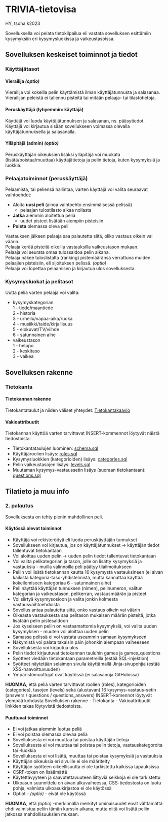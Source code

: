 # TRIVIA-tietovisa
HY, tsoha k2023

Sovelluksella voi pelata tietokilpailua eli vastata sovelluksen esittämiin kysymyksiin eri kysymysluokissa ja vaikeustasoissa.  

## Sovelluksen keskeiset toiminnot ja tiedot

### Käyttäjätasot

#### Vierailija    *(optio)*
Vierailija voi kokeilla pelin käyttämistä ilman käyttäjätunnusta ja salasanaa.  
Vierailijan peleistä ei tallennu pisteitä tai mitään pelaaja- tai tilastotietoja.  

#### Peruskäyttäjä (lyhyemmin: käyttäjä)
Käyttäjä voi luoda käyttäjätunnuksen ja salasanan, ns. pääsytiedot.   
Käyttäjä voi kirjautua sisään sovellukseen voimassa olevalla käyttäjätunnuksella ja salasanalla.  

#### Ylläpitäjä (admin)    *(optio)*
Peruskäyttäjän oikeuksien lisäksi ylläpitäjä voi muokata (lisätä/poistaa/muuttaa) käyttäjätietoja ja pelin tietoja, kuten kysymyksiä ja luokkia.  

### Pelaajatoiminnot (peruskäyttäjä)

Pelaamista, tai peliensä hallintaa, varten käyttäjä voi valita seuraavat vaihtoehdot:  
* Aloita **uusi peli** (ainoa vaihtoehto ensimmäisessä pelissä)  
  - pelaajan tulostilasto alkaa nollasta  
* **Jatka** aiemmin aloitettua peliä  
  - uudet pisteet lisätään aiempiin pisteisiin  
* **Poista** olemassa oleva peli  

Vastauksen jälkeen pelaaja saa palautetta siitä, oliko vastaus oikein vai väärin.   
Pelaaja kerää pisteitä oikeilla vastauksilla vaikeustason mukaan.   
Pelaaja voi seurata omaa tulossaldoa pelin aikana.  
Pelaaja näkee tuloslistalta (ranking) pistemääränsä verrattuna muiden pelaajien pisteisiin, eli sijoituksen pelissä.    *(optio)*  
Pelaaja voi lopettaa pelaamisen ja kirjautua ulos sovelluksesta.   

### Kysymysluokat ja pelitasot

Uutta peliä varten pelaaja voi valita:   
* kysymyskategorian   
  1 - tiede/maantiede   
  2 - historia    
  3 - urheilu/vapaa-aika/ruoka   
  4 - musiikki/taide/kirjallisuus   
  5 - elokuvat/TV/viihde   
  6 - satunnainen aihe   
* vaikeustason   
  1 - helppo   
  2 - keskitaso   
  3 - vaikea   

## Sovelluksen rakenne

### Tietokanta

#### Tietokannan rakenne
Tietokantataulut ja niiden väliset yhteydet: [Tietokantakaavio](https://github.com/a-bzzzz/trivia/blob/main/documentation/db_structure.png)

#### Vakioattribuutit
Tietokannan käyttöä varten tarvittavat INSERT-kommennot löytyvät näistä tiedostoista:
* Tietokantataulujen luominen: 					                        [schema.sql](https://github.com/a-bzzzz/trivia/blob/main/schema.sql)
* Käyttäjäroolien lisäys: 					                            [roles.sql](https://github.com/a-bzzzz/trivia/blob/main/roles.sql)
* Kysymysluokkien (kategorioiden) lisäys: 			                [categories.sql](https://github.com/a-bzzzz/trivia/blob/main/categories.sql)
* Pelin vaikeustasojen lisäys: 					                        [levels.sql](https://github.com/a-bzzzz/trivia/blob/main/levels.sql)
* Muutaman kysymys-vastaussetin lisäys (suoraan tietokantaan): 	[questions.sql](https://github.com/a-bzzzz/trivia/blob/main/questions.sql)
    
## Tilatieto ja muu info

### 2. palautus

Sovelluksesta on tehty pienin mahdollinen peli.

#### Käytössä olevat toiminnot
- Käyttäjä voi rekisteröityä eli luoda peruskäyttäjän tunnukset
- Sovellukseen voi kirjautua, jos on käyttäjätunnukset -> käyttäjän tiedot tallentuvat tietokantaan
- Voi aloittaa uuden pelin -> uuden pelin tiedot tallentuvat tietokantaan
- Voi valita pelikategorian ja tason, jolle on lisätty kysymyksiä ja vastauksia - muilla valinnoilla peli päätyy tilailmoitukseen
- Peliin voi lisätä tietokannan kautta 16 kysymystä vastauksineen (ei aivan kaikista kategoria-taso-yhdistelmistä, mutta kannattaa käyttää kokeilemiseen kategoriaa 6 - satunnainen aihe)
- Peli näyttää käyttäjän tunnuksen (nimen), pelinumeron, valitun kategorian ja vaikeustason, pelikerran, vastausmäärän ja pisteet
- Voi siirtyä kysymysosioon ja valita jonkin kolmesta vastausvaihtoehdoista
- Sovellus antaa palautetta siitä, onko vastaus oikein vai väärin
- Oikeasta vastauksesta saa pelitason mukaisen määrän pisteitä, jotka lisätään pelin pistesaldoon
- Jos kyseiseen peliin on vastaamattomia kysymyksiä, voi valita uuden kysymyksen - muuten voi aloittaa uuden pelin
- Samassa pelissä ei voi vastata useammin samaan kysymykseen
- Näkymistä voi palata takaisin päin johonkin aiempaan vaiheeseen
- Sovelluksesta voi kirjautua ulos
- Pelin tiedot kirjautuvat tietokannan tauluhin games ja games_questions
- Syötteet viedään tietokantaan parametreilla (estää SQL-injektion)
- Syötteet näytetään selaimen sivulla käyttämällä Jinja-sivupohjia (estää XSS-haavoittuvuuden)
- Ympäristömuuttujat ovat käytössä (ei salasanoja GitHubissa)

**HUOMAA**, että peliä varten tarvittavat roolien (roles), kategorioiden (categories), tasojen (levels) sekä (alustavan) 16 kysymys-vastaus-setin (answers / questions / questions_answers) INSERT-komennot löytyvät ylempää kohdasta Sovelluksen rakenne - Tietokanta - Vakioattribuutit linkkien takaa löytyvistä tiedostoista.

#### Puuttuvat toiminnot
- Ei voi jatkaa aiemmin luotua peliä
- Ei voi poistaa olemassa olevaa peliä
- Sovelluksesta ei voi muuttaa tai poistaa käyttäjän tietoja
- Sovelluksesta ei voi muuttaa tai poistaa pelin tietoja, vastauskategoroita tai -luokkia
- Sovelluksesta ei voi lisätä, muuttaa tai poistaa kysymyksiä ja vastauksia
- Käyttäjän oikeuksia eri sivuille ei ole määritelty
- Käyttäjän syötteen oikeellisuutta ei ole tarkistettu kaikissa tapauksissa
- CSRF-token on lisäämättä
- Käytettävyyteen ja saavutettavuuteen liittyviä seikkoja ei ole tarkistettu
- Ulkoasun suunnittelu on aivan alkuvaiheessa, CSS-tiedostosta on luotu pohja, valmista ulkoasukirjastoa ei ole käytössä
- Optiot - *(optio)* - eivät ole käytössä
  
**HUOMAA**, että *(optio)* -merkinnällä merkityt ominaisuudet eivät välttämättä ehdi valmistua peliin tämän kurssin aikana, mutta niitä voi lisätä peliin jatkossa mahdollisuuksien mukaan.
